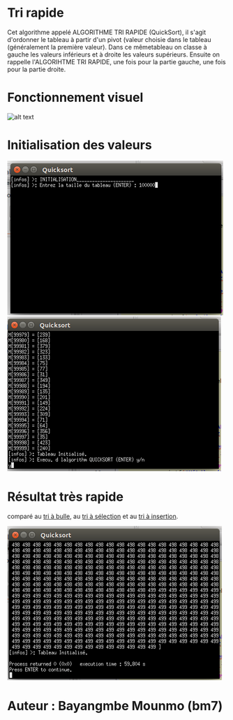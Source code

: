 # __Tri rapide__
Cet algorithme appelé ALGORITHME TRI RAPIDE (QuickSort), il s'agit d'ordonner le tableau à partir d'un pivot (valeur choisie dans le tableau (généralement la première valeur). Dans ce mêmetableau on classe à gauche les valeurs inférieurs et à droite les valeurs supérieurs. Ensuite on rappelle l'ALGORIHTME TRI  RAPIDE, une fois pour la partie gauche, une fois pour la partie droite.
	
# Fonctionnement visuel
![alt text](https://upload.wikimedia.org/wikipedia/commons/6/6a/Sorting_quicksort_anim.gif)

# Initialisation des valeurs
![Alt text](img/1.png?raw=true "init")
![Alt text](img/2.png?raw=true "init")

# Résultat très rapide
comparé au [tri à bulle](bm777/Tri_bulle), au [tri à sélection](bm777/Tri_selection) et au [tri à insertion](bm777/Tri_insertion).


![Alt text](img/3.png?raw=true "Resultat")

# Auteur : Bayangmbe Mounmo (bm7)
